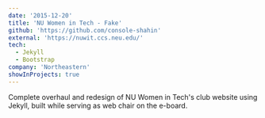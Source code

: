 ```yaml
---
date: '2015-12-20'
title: 'NU Women in Tech - Fake'
github: 'https://github.com/console-shahin'
external: 'https://nuwit.ccs.neu.edu/'
tech:
  - Jekyll
  - Bootstrap
company: 'Northeastern'
showInProjects: true
---
```


Complete overhaul and redesign of NU Women in Tech's club website using Jekyll, built while serving as web chair on the e-board.
